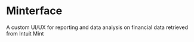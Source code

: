 # Minterface
A custom UI/UX for reporting and data analysis on financial data retrieved from Intuit Mint
